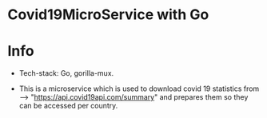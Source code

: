 # Covid19MicroService with Go

# Info

* Tech-stack: Go, gorilla-mux.

* This is a microservice which is used to download covid 19 statistics from --> "https://api.covid19api.com/summary" and prepares them so they can be accessed per country.
